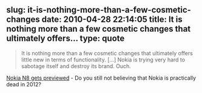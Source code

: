 slug: it-is-nothing-more-than-a-few-cosmetic-changes
date: 2010-04-28 22:14:05
title: It is nothing more than a few cosmetic changes that ultimately offers...
type: quote
---

> It is nothing more than a few cosmetic changes that ultimately offers little new in terms of functionality. […] Nokia is trying very hard to sabotage itself and destroy its brand. Ouch.

[Nokia N8 gets previewed](http://www.boygeniusreport.com/2010/04/26/nokia-n8-gets-previewed-slammed/?utm_source=feedburner&utm_medium=feed&utm_campaign=Feed%3A+TheBoyGeniusReport+%28Boy+Genius+Report%29&utm_content=Google+Reader) - Do you still not believing that Nokia is practically dead in 2012? 
